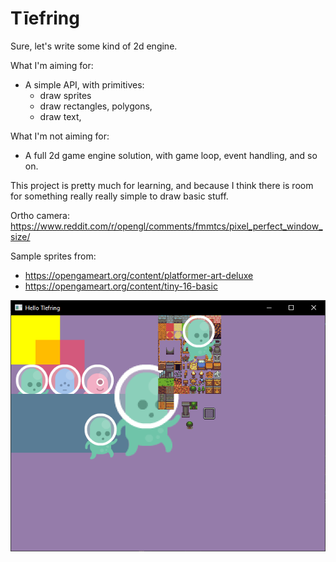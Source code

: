 # Tīefring

Sure, let's write some kind of 2d engine.

What I'm aiming for:

- A simple API, with primitives:
  - draw sprites
  - draw rectangles, polygons,
  - draw text,

What I'm not aiming for:

- A full 2d game engine solution, with game loop, event handling, and so on.

This project is pretty much for learning, and because I think there is room for something really really simple to draw basic stuff.

Ortho camera: https://www.reddit.com/r/opengl/comments/fmmtcs/pixel_perfect_window_size/

Sample sprites from:

- https://opengameart.org/content/platformer-art-deluxe
- https://opengameart.org/content/tiny-16-basic

![Screenshot](screenshot.png)
